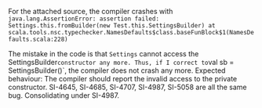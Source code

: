 For the attached source, the compiler crashes with `java.lang.AssertionError: assertion failed: Settings.this.fromBuilder(new Test.this.SettingsBuilder) at scala.tools.nsc.typechecker.NamesDefaults$class.baseFunBlock$1(NamesDefaults.scala:228)`

The mistake in the code is that `Settings` cannot access the SettingsBuilder` constructor any more. Thus, if I correct to `val sb = SettingsBuilder()`, the compiler does not crash any more. Expected behaviour: The compiler should report the invalid access to the private constructor.
SI-4645, SI-4685, SI-4707, SI-4987, SI-5058 are all the same bug.  Consolidating under SI-4987.
